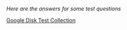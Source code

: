 _Here are the answers for some test questions_

[Google Disk Test Collection](https://docs.google.com/document/d/1DS_DXX9TqUAmRBEhliDT_0EFMRqU1LKpsyJOVIU149w/edit?usp=sharing)
